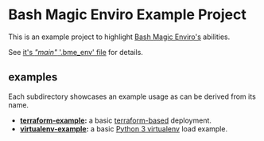 Bash Magic Enviro Example Project
=================================

This is an example project to highlight [Bash Magic Enviro's](https://github.com/jmnavarrol/bash-magic-enviro) abilities.

See [it's *"main"* '.bme_env' file](./.bme_env) for details.

## examples
Each subdirectory showcases an example usage as can be derived from its name.
* **[terraform-example](./terraform-example/):** a basic [terraform-based](https://www.terraform.io/intro/index.html) deployment.
* **[virtualenv-example](./virtualenv-example/):** a basic [Python 3 virtualenv](https://docs.python.org/3/library/venv.html) load example.
